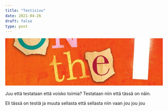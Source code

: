 ```yaml
---
title: "Testisivu"
date: 2021-04-26
draft: false
type: post
---
```

![Example image](/img/2021/05/otg1.jpg)

Juu että testataan että voisko toimia? Testataan niin että tässä on näin.

<!--more--> 

Eli tässä on testiä ja muuta sellasta että sellasta niin vaan jou jou jou 
